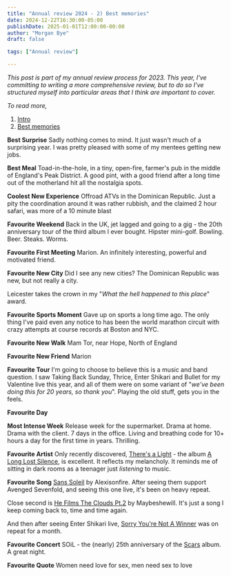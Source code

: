 ```yaml
---
title: "Annual review 2024 - 2) Best memories"
date: 2024-12-22T16:30:00-05:00
publishDate: 2025-01-01T12:00:00-00:00
author: "Morgan Bye"
draft: false

tags: ["Annual review"]

---
```


_This post is part of my annual review process for 2023. This year, I've committing to writing a more comprehensive review, but to do so I've structured myself into particular areas that I think are important to cover._

_To read more,_

1. [Intro](https://morganbye.com/posts/20250101_1/)
2. [Best memories](https://morganbye.com/posts/20250101_2/)

**Best Surprise**
Sadly nothing comes to mind. It just wasn't much of a surprising year. I was pretty pleased with some of my mentees getting new jobs.

**Best Meal**
Toad-in-the-hole, in a tiny, open-fire, farmer's pub in the middle of England's Peak District. A good pint, with a good friend after a long time out of the motherland hit all the nostalgia spots.

**Coolest New Experience**
Offroad ATVs in the Dominican Republic. Just a pity the coordination around it was rather rubbish, and the claimed 2 hour safari, was more of a 10 minute blast

**Favourite Weekend**
Back in the UK, jet lagged and going to a gig - the 20th anniversary tour of the third album I ever bought. Hipster mini-golf. Bowling. Beer. Steaks. Worms.

**Favourite First Meeting**
Marion. An infinitely interesting, powerful and motivated friend.

**Favourite New City**
Did I see any new cities? The Dominican Republic was new, but not really a city.

Leicester takes the crown in my "*What the hell happened to this place*" award.

**Favourite Sports Moment**
Gave up on sports a long time ago. The only thing I've paid even any notice to has been the world marathon circuit with crazy attempts at course records at Boston and NYC.

**Favourite New Walk**
Mam Tor, near Hope, North of England

**Favourite New Friend**
Marion

**Favourite Tour**
I'm going to choose to believe this is a music and band question. I saw Taking Back Sunday, Thrice, Enter Shikari and Bullet for my Valentine live this year, and all of them were on some variant of "*we've been doing this for 20 years, so thank you*". Playing the old stuff, gets you in the feels.

**Favourite Day**

**Most Intense Week**
Release week for the supermarket. Drama at home. Drama with the client. 7 days in the office. Living and breathing code for 10+ hours a day for the first time in years. Thrilling.

**Favourite Artist**
Only recently discovered, [There's a Light](https://open.spotify.com/artist/38dVO903tRh8V1Eek6sabV?si=u8xkcb_JSxGfwca6aaZ0NQ) - the album [A Long Lost Silence](https://open.spotify.com/album/49VKcJU1siwrXQOwfcs9G9?si=FFOkSL3ORiq9TnXrNvgzfQ), is excellent. It reflects my melancholy. It reminds me of sitting in dark rooms as a teenager just *listening* to music.

**Favourite Song**
[Sans Soleil](https://open.spotify.com/track/2HxHylSuO7W9hLL2t1Dk3s?si=bf9cc65fe05a4976) by Alexisonfire. After seeing them support Avenged Sevenfold, and seeing this one live, it's been on heavy repeat.

Close second is [He Films The Clouds Pt.2](https://open.spotify.com/track/07nYZZQT49i7yAIs3k3tOe?si=4df0f341d12d4626) by Maybeshewill. It's just a song I keep coming back to, time and time again.

And then after seeing Enter Shikari live, [Sorry You're Not A Winner](https://open.spotify.com/track/6PwxotrB99xgatKVzibmkz?si=ddfb6921facc4e69) was on repeat for a month.

**Favourite Concert**
SOiL - the (nearly) 25th anniversary of the [Scars](https://open.spotify.com/album/2h9pGOK3WpnKM6sJjILl5E?si=fJi1iwZ8Tzu_MtQuVRpgmw) album. A great night.

**Favourite Quote**
Women need love for sex, men need sex to love

